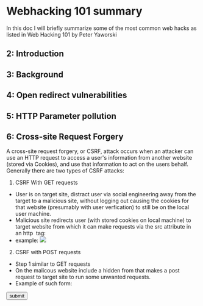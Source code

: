 # Webhacking 101 summary

In this doc I will briefly summarize some of the most common web hacks as listed in Web Hacking 101 by Peter Yaworski

## 2: Introduction

## 3: Background

## 4: Open redirect vulnerabilities

## 5: HTTP Parameter pollution

## 6: Cross-site Request Forgery

A cross-site request forgery, or CSRF, attack occurs when an attacker can use an HTTP request to access a user's information from another website (stored via Cookies), and use that information to act on the users behalf. Generally there are two types of CSRF attacks:

1) CSRF With GET requests
- User is on target site, distract user via social engineering away from the target to a malicious site, without logging out causing the cookies for that website (presumably with user verfication) to still be on the local user machine.
- Malicious site redirects user (with stored cookies on local machine) to target website from which it can make requests via the src attribute in an http <img> tag:
- example: <img src="https://www.bank.com/transfer?from=bob&to=joe&amount=500"> 

2) CSRF with POST requests
- Step 1 similar to GET requests 
- On the malicous website include a hidden from that makes a post request to target site to run some unwanted requests. 
- Example of such form: <iframe style="display:none" name="csrf-frame"></iframe>
<form method='POST' action='http://bank.com/transfer.php' target="csrf-frame" id\ ="csrf-form">
<input type='hidden' name='from' value='Bob'> <input type='hidden' name='to' value='Joe'> <input type='hidden' name='amount' value='500'> <input type='submit' value='submit'>
</form> <script>document.getElementById("csrf-form").submit()</script>
